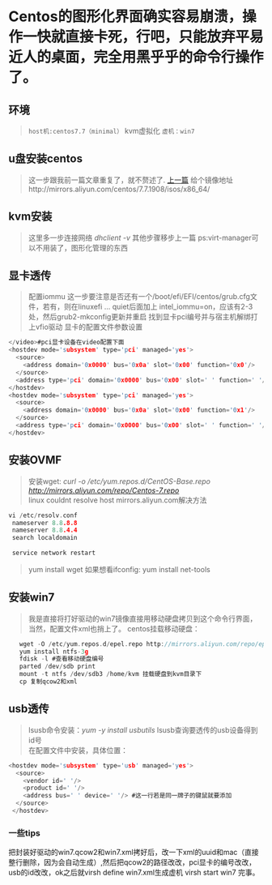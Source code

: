 # Centos的图形化界面确实容易崩溃，操作一快就直接卡死，行吧，只能放弃平易近人的桌面，完全用黑乎乎的命令行操作了。

## 环境
> `host机:centos7.7（minimal）` kvm虚拟化 `虚机：win7`  

## u盘安装centos
> 这一步跟我前一篇文章重复了，就不赘述了.  [上一篇](https://github.com/Ricechips/centos7-kvm-win10/blob/master/README.md)
> 给个镜像地址http://mirrors.aliyun.com/centos/7.7.1908/isos/x86_64/
## kvm安装
> 这里多一步连接网络 *dhclient -v*
> 其他步骤移步上一篇
> ps:virt-manager可以不用装了，图形化管理的东西

## 显卡透传
> 配置iommu 
> 这一步要注意是否还有一个/boot/efi/EFI/centos/grub.cfg文件，若有，则在linuxefi  ... quiet后面加上 intel_iommu=on，应该有2-3处，然后grub2-mkconfig更新并重启
> 找到显卡pci编号并与宿主机解绑打上vfio驱动
> 显卡的配置文件参数设置
```c
</video>#pci显卡设备在video配置下面
<hostdev mode='subsystem' type='pci' managed='yes'>
  <source>
    <address domain='0x0000' bus='0x0a' slot='0x00' function='0x0'/>
  </source>
  <address type='pci' domain='0x0000' bus='0x00' slot=' ' function=' '/> #这一行可以直接dd
</hostdev>
<hostdev mode='subsystem' type='pci' managed='yes'>
  <source>
    <address domain='0x0000' bus='0x0a' slot='0x00' function='0x1'/>
  </source>
  <address type='pci' domain='0x0000' bus='0x00' slot=' ' function=' '/> #这一行可以直接dd
</hostdev>
```
## 安装OVMF
> 安装wget: *curl -o /etc/yum.repos.d/CentOS-Base.repo http://mirrors.aliyun.com/repo/Centos-7.repo*  
> linux couldnt resolve host mirrors.aliyun.com解决方法
```c
vi /etc/resolv.conf
 nameserver 8.8.8.8
 nameserver 8.8.4.4
 search localdomain
 
 service network restart
```
> yum install wget
> 如果想看ifconfig: yum install net-tools

## 安装win7
> 我是直接将打好驱动的win7镜像直接用移动硬盘拷贝到这个命令行界面，当然，配置文件xml也捎上了。
> centos挂载移动硬盘：
```c
   wget -O /etc/yum.repos.d/epel.repo http://mirrors.aliyun.com/repo/epel-7.repo
   yum install ntfs-3g
   fdisk -l #查看移动硬盘编号
   parted /dev/sdb print
   mount -t ntfs /dev/sdb3 /home/kvm 挂载硬盘到kvm目录下
   cp 复制qcow2和xml
```
## usb透传
> lsusb命令安装：*yum -y install usbutils*
> lsusb查询要透传的usb设备得到id号  
> 在配置文件中安装，具体位置：
```c
<hostdev mode='subsystem' type='usb' managed='yes'>
  <source>
    <vendor id=' '/>
    <product id=' '/>
    <address bus=' ' device=' '/> #这一行若是同一牌子的键鼠就要添加
  </source>
 </hostdev>
```
### 一些tips
把封装好驱动的win7.qcow2和win7.xml拷好后，改一下xml的uuid和mac（直接整行删除，因为会自动生成）,然后把qcow2的路径改改，pci显卡的编号改改，usb的id改改，ok之后就virsh define win7.xml生成虚机 virsh start win7 完事。
